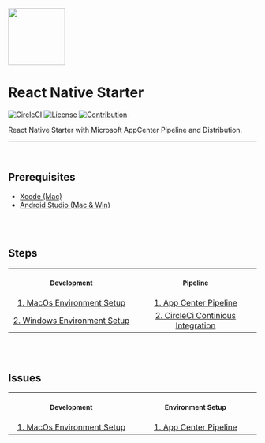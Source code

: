 <img src="https://raw.githubusercontent.com/cyber-netics/test/main/images/react-icon-new.png" width="115"/>

# React Native Starter

[![CircleCI](https://circleci.com/gh/edo92/AWS-ECS-Hosting-Pipeline.svg?style=shield)]()
[![License](https://img.shields.io/badge/license-MIT-yellow?style=shield)](https://github.com/edo92/AWS-ECS-Hosting-Pipeline/blob/main/LICENSE)
[![Contribution](https://img.shields.io/badge/contributions-welcome-red.svg?style=shield)](https://github.com/edo92/AWS-ECS-Hosting-Pipeline)

React Native Starter with Microsoft AppCenter Pipeline and Distribution.

---

<br/>

## Prerequisites

- [Xcode (Mac)](https://apps.apple.com/us/app/xcode/id497799835?mt=12)
- [Android Studio (Mac & Win)](https://developer.android.com/studio/?gclid=Cj0KCQiAj9iBBhCJARIsAE9qRtBalcMBqQ0-xNEGtpEYrDnB7MtWPyCRdV6a1ANcskUpU-mMj7vJaHwaAqSfEALw_wcB&gclsrc=aw.ds)

<br/>
<br/>

## Steps

<table align="center">
  <tr>
    <th align="center">
      <img width="441" height="1" />
      <p>
        <small>Development</small>
      </p>
    </th>
    <th align="center">
      <img width="441" height="1" />
      <p>
        <small>Pipeline</small>
      </p>
    </th>
  </tr>
  <tr align="center">
    <td>
      <a
        href="https://github.com/edo92/AWS-ECS-Hosting-Pipeline/blob/docs/issues/issues.md#development"
        >   1. MacOs Environment Setup</a
      >
    </td>
    <td>
      <a
        href="https://github.com/edo92/AWS-ECS-Hosting-Pipeline/blob/docs/issues/issues.md#production"
        >   1. App Center Pipeline</a
      >
    </td>
  </tr>
  <tr align="center">
    <td>
      <a
        href="https://github.com/edo92/AWS-ECS-Hosting-Pipeline/blob/docs/issues/issues.md#development"
        >   2. Windows Environment Setup</a
      >
    </td>
    <td>
      <a
        href="https://github.com/edo92/AWS-ECS-Hosting-Pipeline/blob/docs/issues/issues.md#production"
        >   2. CircleCi Continious Integration</a
      >
    </td>
  </tr>
</table>

<br/>
<br/>

## Issues

<table align="center">
  <tr>
    <th align="center">
      <img width="441" height="1" />
      <p>
        <small>Development</small>
      </p>
    </th>
    <th align="center">
      <img width="441" height="1" />
      <p>
        <small>Environment Setup</small>
      </p>
    </th>
  </tr>
  <tr align="center">
    <td>
      <a
        href="https://github.com/edo92/AWS-ECS-Hosting-Pipeline/blob/docs/issues/issues.md#development"
        >   1. MacOs Environment Setup</a
      >
    </td>
    <td>
      <a
        href="https://github.com/edo92/AWS-ECS-Hosting-Pipeline/blob/docs/issues/issues.md#production"
        >   1. App Center Pipeline</a
      >
    </td>
  </tr>
</table>
